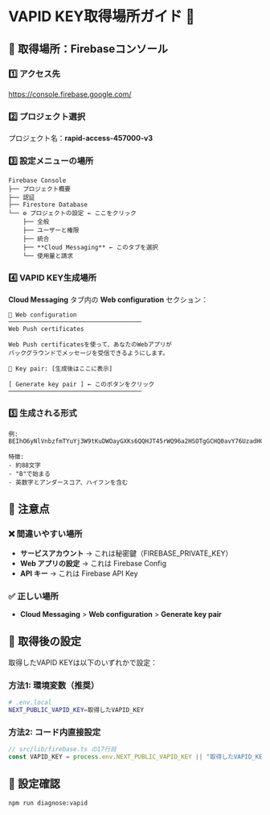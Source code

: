 # VAPID KEY取得場所ガイド 🔑

## 📍 取得場所：Firebaseコンソール

### 1️⃣ **アクセス先**
https://console.firebase.google.com/

### 2️⃣ **プロジェクト選択**
プロジェクト名：**rapid-access-457000-v3**

### 3️⃣ **設定メニューの場所**
```
Firebase Console
├── プロジェクト概要
├── 認証
├── Firestore Database
└── ⚙️ プロジェクトの設定 ← ここをクリック
    ├── 全般
    ├── ユーザーと権限
    ├── 統合
    ├── **Cloud Messaging** ← このタブを選択
    └── 使用量と請求
```

### 4️⃣ **VAPID KEY生成場所**

**Cloud Messaging** タブ内の **Web configuration** セクション：

```
📱 Web configuration
─────────────────────────────────────
Web Push certificates

Web Push certificatesを使って、あなたのWebアプリが
バックグラウンドでメッセージを受信できるようにします。

🔑 Key pair: [生成後はここに表示]

[ Generate key pair ] ← このボタンをクリック
─────────────────────────────────────
```

### 5️⃣ **生成される形式**
```
例: BEIhO6yNlVnbzfmTYuYj3W9tKuDWOayGXKs6QQHJT45rWQ96a2HSOTgGCHQ0avY76UzadHCli8wBQWBeWrwDgaw

特徴:
- 約88文字
- "B"で始まる
- 英数字とアンダースコア、ハイフンを含む
```

## 🚨 **注意点**

### ❌ 間違いやすい場所
- **サービスアカウント** → これは秘密鍵（FIREBASE_PRIVATE_KEY）
- **Web アプリの設定** → これは Firebase Config
- **API キー** → これは Firebase API Key

### ✅ 正しい場所
- **Cloud Messaging** > **Web configuration** > **Generate key pair**

## 🔧 **取得後の設定**

取得したVAPID KEYは以下のいずれかで設定：

### 方法1: 環境変数（推奨）
```bash
# .env.local
NEXT_PUBLIC_VAPID_KEY=取得したVAPID_KEY
```

### 方法2: コード内直接設定
```typescript
// src/lib/firebase.ts の17行目
const VAPID_KEY = process.env.NEXT_PUBLIC_VAPID_KEY || "取得したVAPID_KEY";
```

## 🧪 **設定確認**
```bash
npm run diagnose:vapid
``` 